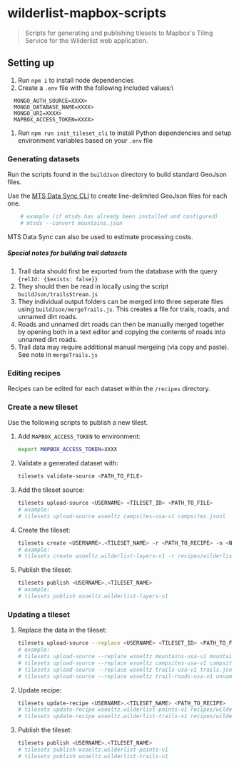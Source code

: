 # wilderlist-mapbox-scripts

> Scripts for generating and publishing tilesets to Mapbox's Tiling Service for the Wilderlist web application.

## Setting up

1. Run `npm i` to install node dependencies
1. Create a `.env` file with the following included values:\
  ```
    MONGO_AUTH_SOURCE=XXXX>
    MONGO_DATABASE_NAME=XXXX>
    MONGO_URI=XXXX>
    MAPBOX_ACCESS_TOKEN=XXXX>
  ```
1. Run `npm run init_tileset_cli` to install Python dependencies and setup environment variables based on your `.env` file

### Generating datasets

Run the scripts found in the `buildJson` directory to build standard GeoJson files.

Use the [MTS Data Sync CLI](https://github.com/mapbox/mts-data-sync) to create line-delimited GeoJson files for each one.

```bash
    # example (if mtsds has already been installed and configured)
    # mtsds --convert mountains.json
```

MTS Data Sync can also be used to estimate processing costs.

##### Special notes for building trail datasets

1. Trail data should first be exported from the database with the query `{relId: {$exists: false}}`
1. They should then be read in locally using the script `buildJson/trailsStream.js`
1. They individual output folders can be merged into three seperate files using `buildJson/mergeTrails.js`. This creates a file for trails, roads, and unnamed dirt roads.
1. Roads and unnamed dirt roads can then be manually merged together by opening both in a text editor and copying the contents of roads into unnamed dirt roads.
1. Trail data may require additional manual mergeing (via copy and paste). See note in `mergeTrails.js`

### Editing recipes

Recipes can be edited for each dataset within the `/recipes` directory.

### Create a new tileset

Use the following scripts to publish a new tilest.

1. Add `MAPBOX_ACCESS_TOKEN` to environment:
    ```bash
    export MAPBOX_ACCESS_TOKEN=XXXX
    ```
1. Validate a generated dataset with:
    ```bash
    tilesets validate-source <PATH_TO_FILE>
    ```
1. Add the tileset source:
    ```bash
    tilesets upload-source <USERNAME> <TILESET_ID> <PATH_TO_FILE>
    # example:
    # tilesets upload-source wsoeltz campsites-usa-v1 campsites.jsonl
    ```
1. Create the tileset:
    ```bash
    tilesets create <USERNAME>.<TILESET_NAME> -r <PATH_TO_RECIPE> -n <NAME_OF_TILESET>
    # example:
    # tilesets create wsoeltz.wilderlist-layers-v1 -r recipes/wilderlist_layers_recipe.json -n "Wilderlist Layers v1"
    ```
1. Publish the tileset:
    ```bash
    tilesets publish <USERNAME>.<TILESET_NAME>
    # example:
    # tilesets publish wsoeltz.wilderlist-layers-v1
    ```

### Updating a tileset

1. Replace the data in the tileset:
    ```bash
    tilesets upload-source --replace <USERNAME> <TILESET_ID> <PATH_TO_FILE>
    # example:
    # tilesets upload-source --replace wsoeltz mountains-usa-v1 mountains.jsonl
    # tilesets upload-source --replace wsoeltz campsites-usa-v1 campsites.jsonl
    # tilesets upload-source --replace wsoeltz trails-usa-v1 trails.jsonl
    # tilesets upload-source --replace wsoeltz trail-roads-usa-v1 unnamed-dirtroads.jsonl
    ```
1. Update recipe:
    ```bash
    tilesets update-recipe <USERNAME>.<TILESET_NAME> <PATH_TO_RECIPE>
    # tilesets update-recipe wsoeltz.wilderlist-points-v1 recipes/wilderlist_points_recipe.json
    # tilesets update-recipe wsoeltz.wilderlist-trails-v1 recipes/wilderlist_trails_recipe.json
    ```
1. Publish the tileset:
    ```bash
    tilesets publish <USERNAME>.<TILESET_NAME>
    # tilesets publish wsoeltz.wilderlist-points-v1
    # tilesets publish wsoeltz.wilderlist-trails-v1
    ```
